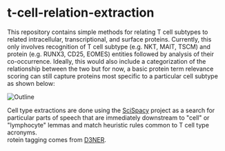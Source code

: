 # t-cell-relation-extraction

This repository contains simple methods for relating T cell subtypes to related intracellular, transcriptional, and surface proteins.
Currently, this only involves recognition of T cell subtype (e.g. NKT, MAIT, TSCM) and protein (e.g. RUNX3, CD25, EOMES) entities followed by
analysis of their co-occurrence.  Ideally, this would also include a categorization of the relationship between the two but for now, a basic
protein term relevance scoring can still capture proteins most specific to a particular cell subtype as shown below:

![Outline](docs/images/outline_diagram.png)

Cell type extractions are done using the [SciSpacy](https://allenai.github.io/scispacy/) project as a search for particular parts of
speech that are immediately downstream to "cell" or "lymphocyte" lemmas and match heuristic rules common to T cell type acronyms.  
rotein tagging comes from [D3NER](https://www.ncbi.nlm.nih.gov/pubmed/29718118).  
